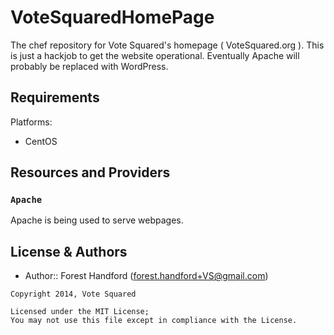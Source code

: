 VoteSquaredHomePage
===================

The chef repository for Vote Squared's homepage ( VoteSquared.org ).  This is just a hackjob to get the website operational.  Eventually Apache will probably be replaced with WordPress.

Requirements
------------
Platforms:
- CentOS

Resources and Providers
-----------------------
### `Apache`
Apache is being used to serve webpages.

License & Authors
-----------------
- Author:: Forest Handford (forest.handford+VS@gmail.com)

```text
Copyright 2014, Vote Squared

Licensed under the MIT License;
You may not use this file except in compliance with the License.


